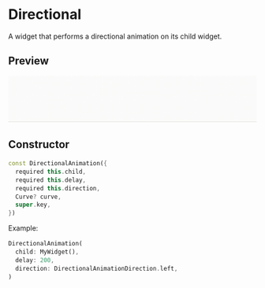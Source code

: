 # Directional

A widget that performs a directional animation on its child widget.

## Preview

![Directional Animation](./img/directional.gif)

## Constructor

```dart
const DirectionalAnimation({
  required this.child,
  required this.delay,
  required this.direction,
  Curve? curve,
  super.key,
})
```

Example:

```dart
DirectionalAnimation(
  child: MyWidget(),
  delay: 200,
  direction: DirectionalAnimationDirection.left,
)
```
